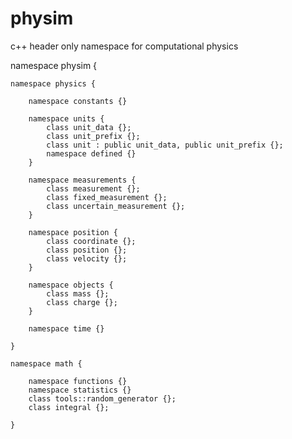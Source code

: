 # physim
c++ header only namespace for computational physics

namespace physim {

    namespace physics {

        namespace constants {}

        namespace units {
            class unit_data {}; 
            class unit_prefix {}; 
            class unit : public unit_data, public unit_prefix {}; 
            namespace defined {}
        }

        namespace measurements {
            class measurement {};
            class fixed_measurement {};
            class uncertain_measurement {}; 
        }

        namespace position {
            class coordinate {}; 
            class position {}; 
            class velocity {}; 
        }

        namespace objects {
            class mass {}; 
            class charge {}; 
        }

        namespace time {}

    }

    namespace math {

        namespace functions {}
        namespace statistics {}
        class tools::random_generator {};
        class integral {}; 

    }